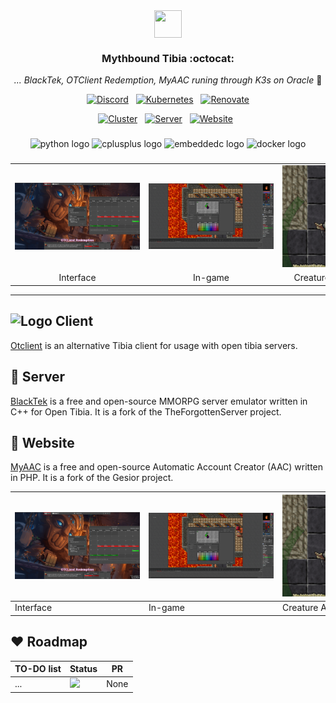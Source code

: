 <div align="center">

<img src="https://github.com/mehah/otclient/blob/main/data/images/clienticon.png?raw=true" align="center" width="44px" height="44px"/>

### Mythbound Tibia :octocat:

_... BlackTek, OTClient Redemption, MyAAC runing through K3s on Oracle_ 🤖

</div>

<div align="center">

[![Discord](https://img.shields.io/discord/1196758719048994856?style=for-the-badge&label&logo=discord&logoColor=white&color=blue)](https://discord.gg/)&nbsp;&nbsp;
[![Kubernetes](https://img.shields.io/static/v1?label=K3s&message=v1.30.2&color=blue&style=for-the-badge&logo=kubernetes&logoColor=white)](https://k3s.io/)&nbsp;&nbsp;
[![Renovate](https://img.shields.io/github/actions/workflow/status/tibia-oce/oci/renovate.yml?branch=main&label=&logo=renovatebot&style=for-the-badge&color=blue)](https://github.com/tibia-oce/oci/actions/workflows/renovate.yml)

</div>

<div align="center">

[![Cluster](https://img.shields.io/static/v1?label=Cluster&message=Online&color=brightgreen&style=for-the-badge&logo=v&logoColor=white)](#)&nbsp;&nbsp;
[![Server](https://img.shields.io/static/v1?label=Server&message=Offline&color=red&style=for-the-badge&logo=v&logoColor=white)](#)&nbsp;&nbsp;
[![Website](https://img.shields.io/static/v1?label=Website&message=Offline&color=red&style=for-the-badge&logo=statuspage&logoColor=white)](#)&nbsp;&nbsp;

</div>


###

<div align="center">
  <img src="https://cdn.jsdelivr.net/gh/devicons/devicon/icons/python/python-original.svg" height="40" width="52" alt="python logo"  />
  <img src="https://cdn.jsdelivr.net/gh/devicons/devicon/icons/cplusplus/cplusplus-plain.svg" height="40" width="52" alt="cplusplus logo"  />
  <img src="https://cdn.jsdelivr.net/gh/devicons/devicon/icons/embeddedc/embeddedc-original.svg" height="40" width="52" alt="embeddedc logo"  />
  <img src="https://cdn.jsdelivr.net/gh/devicons/devicon/icons/docker/docker-plain-wordmark.svg" height="40" width="52" alt="docker logo"  />
</div>

###

<div style="text-align: center;">
  <table>
    <tr>
      <td>
        <img src="https://github.com/kokekanon/OTredemption-Picture-NODELETE/blob/main/Picture/Layout%2013/001_interface.png?raw=true" width="200" alt="Interface" style="max-width:200px;">
      </td>
      <td>
        <img src="https://github.com/kokekanon/OTredemption-Picture-NODELETE/blob/main/Picture/Layout%2013/002_ingame.png?raw=true" width="200" alt="In-game" style="max-width:200px;">
      </td>
      <td>
        <img src="https://github.com/kokekanon/OTredemption-Picture-NODELETE/blob/main/Picture/Attached%20Effect/Creature/001_Bone.gif?raw=true" width="200" alt="Creature Attached Effect" style="max-width:200px;">
      </td>
    </tr>
    <tr>
      <td>Interface</td>
      <td>In-game</td>
      <td>Creature Attached Effect</td>
    </tr>
  </table>
</div>


---

## <a name="whatisotclient">![Logo](https://raw.githubusercontent.com/mehah/otclient/main/src/otcicon.ico)  Client</a>
[Otclient](https://github.com/mehah/otclient) is an alternative Tibia client for usage with open tibia servers.

## <a name="features">🚀 Server</a>
[BlackTek](https://github.com/Black-Tek/BlackTek-Server) is a free and open-source MMORPG server emulator written in C++ for Open Tibia. It is a fork of the TheForgottenServer project. 

## <a name="features">🚀 Website</a>
[MyAAC](https://github.com/slawkens/myaac) is a free and open-source Automatic Account Creator (AAC) written in PHP. It is a fork of the Gesior project.

| <img src="https://github.com/kokekanon/OTredemption-Picture-NODELETE/blob/main/Picture/Layout%2013/001_interface.png?raw=true" width="200" alt="Interface" style="max-width:200px;"> | <img src="https://github.com/kokekanon/OTredemption-Picture-NODELETE/blob/main/Picture/Layout%2013/002_ingame.png?raw=true" width="200" alt="In-game" style="max-width:200px;"> | <img src="https://github.com/kokekanon/OTredemption-Picture-NODELETE/blob/main/Picture/Attached%20Effect/Creature/001_Bone.gif?raw=true" width="200" alt="Creature Attached Effect" style="max-width:200px;"> |
|-------------------------------------------|-------------------|-------------------------------------------|
| Interface | In-game | Creature Attached Effect |

## <a name="roadmap">❤️ Roadmap</a>

| TO-DO list            	| Status                            	| PR   	|
|-----------------------	|-----------------------------------	|------	|
| ... | ![](https://geps.dev/progress/0)   |   None   	|


